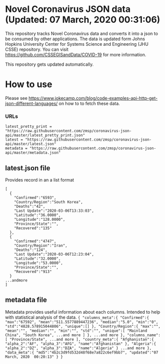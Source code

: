 # Novel Coronavirus JSON data (Updated: 07 March, 2020  00:31:06) 
This repository tracks Novel Coronavirus data and converts it into a json to be consumed by other applications. 
The data is updated form Johns Hopkins University Center for Systems Science and Engineering (JHU CSSE) repository. 
You can visit https://github.com/CSSEGISandData/COVID-19 for more information. 


This repository gets updated automatically. 

# How to use 
Please see https://www.jokecamp.com/blog/code-examples-api-http-get-json-different-languages/ on how to to fetch these data. 


### URLs
```
latest_pretty_print = "https://raw.githubusercontent.com/zmsp/coronavirus-json-api/master/latest_pretty_print.json"
latest = "https://raw.githubusercontent.com/zmsp/coronavirus-json-api/master/latest.json"
metadata = "https://raw.githubusercontent.com/zmsp/coronavirus-json-api/master/metadata.json"
```



## latest.json file
Provides record in an a list format
```
[
  {
    "Confirmed":"6593",
    "Country/Region":"South Korea",
    "Deaths":"42",
    "Last Update":"2020-03-06T13:33:03",
    "Latitude":"36.0000",
    "Longitude":"128.0000",
    "Province/State":"",
    "Recovered":"135"
  },
  {
    "Confirmed":"4747",
    "Country/Region":"Iran",
    "Deaths":"124",
    "Last Update":"2020-03-06T12:23:04",
    "Latitude":"32.0000",
    "Longitude":"53.0000",
    "Province/State":"",
    "Recovered":"913"
  }
...andmore
]

```

## metadata file
Metadata provides useful information about each columns. Intended to help with statistical analysis of the data.
``
{
  "columns_meta":{
    "Confirmed":{
      "max":"67592",
      "mean":"511.5577889447236",
      "median":"5.0",
      "min":"0",
      "std":"4828.578915044806",
      "unique":[]
    },
    "Country/Region":{
      "max":"",
      "mean":"",
      "median":"",
      "min":"",
      "std":"",
      "unique":[
        "Mainland China",
        "South Korea",
...and more
      ]
    },
...and more
  },
  "columns_name":[
    "Province/State",
...and more
  ],
  "country_meta":{
    "Afghanistan":{
      "alpha_2":"AF",
      "alpha_3":"AFG",
      "name":"Afghanistan"
    },
    "Algeria":{
      "alpha_2":"DZ",
      "alpha_3":"DZA",
      "name":"Algeria"
    }
...and more
  },
  "data_meta":{
    "md5":"4b2c3d9fd532d48f68e7a822c6ef9bb7",
    "updated":"07 March, 2020  00:20:13"
  }
}
``